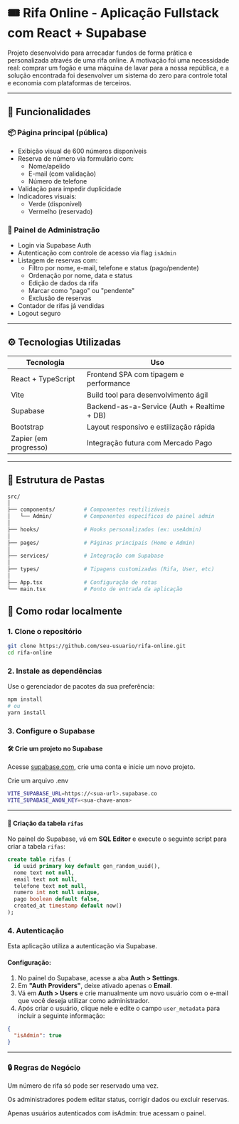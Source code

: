 # 🎟️ Rifa Online - Aplicação Fullstack com React + Supabase

Projeto desenvolvido para arrecadar fundos de forma prática e personalizada através de uma rifa online. A motivação foi uma necessidade real: comprar um fogão e uma máquina de lavar para a nossa república, e a solução encontrada foi desenvolver um sistema do zero para controle total e economia com plataformas de terceiros.

---

## 🧩 Funcionalidades

### 📦 Página principal (pública)
- Exibição visual de 600 números disponíveis
- Reserva de número via formulário com:
  - Nome/apelido
  - E-mail (com validação)
  - Número de telefone
- Validação para impedir duplicidade
- Indicadores visuais:
  - Verde (disponível)
  - Vermelho (reservado)

### 🔐 Painel de Administração
- Login via Supabase Auth
- Autenticação com controle de acesso via flag `isAdmin`
- Listagem de reservas com:
  - Filtro por nome, e-mail, telefone e status (pago/pendente)
  - Ordenação por nome, data e status
  - Edição de dados da rifa
  - Marcar como "pago" ou "pendente"
  - Exclusão de reservas
- Contador de rifas já vendidas
- Logout seguro

---

## ⚙️ Tecnologias Utilizadas

| Tecnologia        | Uso                                      |
|-------------------|-------------------------------------------|
| React + TypeScript | Frontend SPA com tipagem e performance  |
| Vite              | Build tool para desenvolvimento ágil     |
| Supabase          | Backend-as-a-Service (Auth + Realtime + DB) |
| Bootstrap         | Layout responsivo e estilização rápida   |
| Zapier (em progresso) | Integração futura com Mercado Pago  |

---

## 📁 Estrutura de Pastas

```bash
src/
│
├── components/         # Componentes reutilizáveis
│   └── Admin/          # Componentes específicos do painel admin
│
├── hooks/              # Hooks personalizados (ex: useAdmin)
│
├── pages/              # Páginas principais (Home e Admin)
│
├── services/           # Integração com Supabase
│
├── types/              # Tipagens customizadas (Rifa, User, etc)
│
├── App.tsx             # Configuração de rotas
└── main.tsx            # Ponto de entrada da aplicação

```

## 🚀 Como rodar localmente

### 1. Clone o repositório

```bash
git clone https://github.com/seu-usuario/rifa-online.git
cd rifa-online
```

### 2. Instale as dependências

Use o gerenciador de pacotes da sua preferência:

```bash
npm install
# ou
yarn install
```

### 3. Configure o Supabase

#### 🛠 Crie um projeto no Supabase

Acesse [supabase.com](https://supabase.com/), crie uma conta e inicie um novo projeto.

Crie um arquivo .env 
```bash
VITE_SUPABASE_URL=https://<sua-url>.supabase.co
VITE_SUPABASE_ANON_KEY=<sua-chave-anon>
```

---

#### 📄 Criação da tabela `rifas`

No painel do Supabase, vá em **SQL Editor** e execute o seguinte script para criar a tabela `rifas`:

```sql
create table rifas (
  id uuid primary key default gen_random_uuid(),
  nome text not null,
  email text not null,
  telefone text not null,
  numero int not null unique,
  pago boolean default false,
  created_at timestamp default now()
);
```


### 4. Autenticação

Esta aplicação utiliza a autenticação via Supabase.

#### Configuração:

1. No painel do Supabase, acesse a aba **Auth > Settings**.
2. Em **"Auth Providers"**, deixe ativado apenas o **Email**.
3. Vá em **Auth > Users** e crie manualmente um novo usuário com o e-mail que você deseja utilizar como administrador.
4. Após criar o usuário, clique nele e edite o campo `user_metadata` para incluir a seguinte informação:

```json
{
  "isAdmin": true
}
```
---

### 🔒 Regras de Negócio
Um número de rifa só pode ser reservado uma vez.

Os administradores podem editar status, corrigir dados ou excluir reservas.

Apenas usuários autenticados com isAdmin: true acessam o painel.
